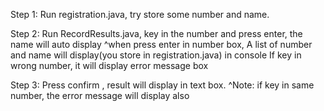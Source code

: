 Step 1: Run registration.java, try store some number and name.

Step 2: Run RecordResults.java, key in the number and press enter, the name will auto display
^when press enter in number box, A list of number and name will display(you store in registration.java) in console
If key in wrong number, it will display error message box

Step 3: Press confirm , result will display in text box.
^Note: if key in same number, the error message will display also
